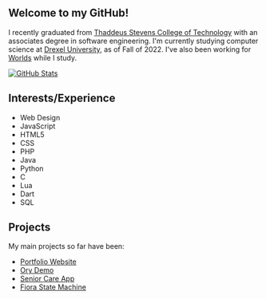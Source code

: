 ## Welcome to my GitHub!

I recently graduated from [Thaddeus Stevens College of Technology](https://stevenscollege.edu/) with an associates degree in software engineering.
I'm currently studying computer science at [Drexel University](https://drexel.edu/), as of Fall of 2022.
I've also been working for [Worlds](https://www.worlds.org/) while I study.

[![GitHub Stats](https://github-readme-stats.vercel.app/api/top-langs/?username=GabeCurran&hide=python&langs_count=8&layout=compact&theme=dark&card_width=445)](https://github.com/anuraghazra/github-readme-stats)

## Interests/Experience
- Web Design
- JavaScript
- HTML5
- CSS
- PHP
- Java
- Python
- C
- Lua
- Dart
- SQL

## Projects
My main projects so far have been:
- [Portfolio Website](https://gabecurran.me/)
- [Ory Demo](https://ory-demo.com/)
- [Senior Care App](https://care-of-yore.herokuapp.com/)
- [Fiora State Machine](https://www.cs.drexel.edu/~gc668/fiora)
